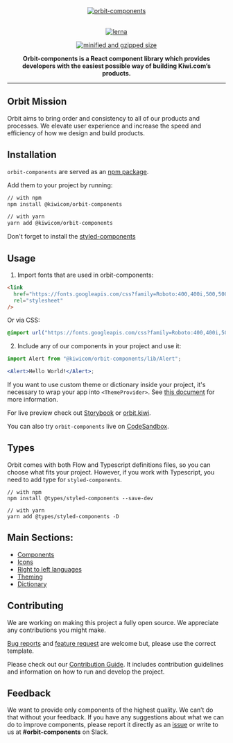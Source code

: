<div align="center">
  <a href="https://orbit.kiwi" target="_blank">
    <img alt="orbit-components" src="https://images.kiwi.com/common/orbit-logo-full.png" srcset="https://images.kiwi.com/common/orbit-logo-full@2x.png 2x" />
  </a>
</div>

<br />

<div align="center">

[![lerna](https://img.shields.io/badge/maintained%20with-lerna-cc00ff.svg)](https://lerna.js.org/)

[![minified and gzipped size](https://img.shields.io/bundlephobia/minzip/@kiwicom/orbit-components@latest)](https://bundlephobia.com/package/@kiwicom/orbit-components)

<strong>Orbit-components is a React component library which provides developers with the easiest possible way of building Kiwi.com’s products.</strong>

</div>

---

## Orbit Mission

Orbit aims to bring order and consistency to all of our products and processes. We elevate user experience and increase the speed and efficiency of how we design and build products.

## Installation

`orbit-components` are served as an [npm package](https://www.npmjs.com/package/@kiwicom/orbit-components).

Add them to your project by running:

```bash
// with npm
npm install @kiwicom/orbit-components

// with yarn
yarn add @kiwicom/orbit-components
```

Don't forget to install the [styled-components](https://github.com/styled-components/styled-components/)

## Usage

1. Import fonts that are used in orbit-components:

```html
<link
  href="https://fonts.googleapis.com/css?family=Roboto:400,400i,500,500i,700"
  rel="stylesheet"
/>
```

Or via CSS:

```css
@import url("https://fonts.googleapis.com/css?family=Roboto:400,400i,500,500i,700");
```

2. Include any of our components in your project and use it:

```jsx
import Alert from "@kiwicom/orbit-components/lib/Alert";

<Alert>Hello World!</Alert>;
```

If you want to use custom theme or dictionary inside your project, it's necessary to wrap your app into `<ThemeProvider>`. See [this document](https://github.com/kiwicom/orbit/tree/master/packages/orbit-components/src/ThemeProvider/README.md) for more information.

For live preview check out [Storybook](https://kiwicom.github.io/orbit/) or [orbit.kiwi](https://orbit.kiwi).

You can also try `orbit-components` live on [CodeSandbox](https://codesandbox.io/s/github/designkiwicom/orbit-sandbox).

## Types

Orbit comes with both Flow and Typescript definitions files, so you can choose what fits your project. However, if you work with Typescript, you need to add type for `styled-components`.

```
// with npm
npm install @types/styled-components --save-dev

// with yarn
yarn add @types/styled-components -D
```

## Main Sections:

- [Components](https://github.com/kiwicom/orbit/tree/master/packages/orbit-components/src/)
- [Icons](https://github.com/kiwicom/orbit/tree/master/packages/orbit-components/src/Icon/README.md)
- [Right to left languages](https://github.com/kiwicom/orbit/tree/master/packages/orbit-components/src/utils/rtl/README.md)
- [Theming](https://github.com/kiwicom/orbit/blob/master/.github/theming.md)
- [Dictionary](https://github.com/kiwicom/orbit/blob/master/docs/src/documentation/05-development/01-guides/02-dictionary.mdx)

## Contributing

We are working on making this project a fully open source. We appreciate any contributions you might make.

[Bug reports](https://github.com/kiwicom/orbit/issues/new?template=bug_report.md) and [feature request](https://github.com/kiwicom/orbit/issues/new?template=feature_request.md) are welcome but, please use the correct template.

Please check out our [Contribution Guide](https://github.com/kiwicom/orbit/tree/master/.github/contribution/README.md). It includes contribution guidelines and information on how to run and develop the project.

## Feedback

We want to provide only components of the highest quality. We can’t do that without your feedback. If you have any suggestions about what we can do to improve components, please report it directly as an [issue](https://github.com/kiwicom/orbit/issues/new/choose) or write to us at **#orbit-components** on Slack.
